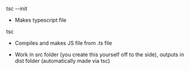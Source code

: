 tsc --init

- Makes typescript file

tsc

- Compiles and makes JS file from .ts file

- Work in src folder (you create this yourself off to the side), outputs in dist folder (automatically made via tsc)
